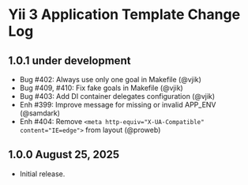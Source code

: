 # Yii 3 Application Template Change Log

## 1.0.1 under development

- Bug #402: Always use only one goal in Makefile (@vjik)
- Bug #409, #410: Fix fake goals in Makefile (@vjik)
- Bug #403: Add DI container delegates configuration (@vjik)
- Enh #399: Improve message for missing or invalid APP_ENV (@samdark)
- Enh #404: Remove `<meta http-equiv="X-UA-Compatible" content="IE=edge">` from layout (@proweb)

## 1.0.0 August 25, 2025

- Initial release.
